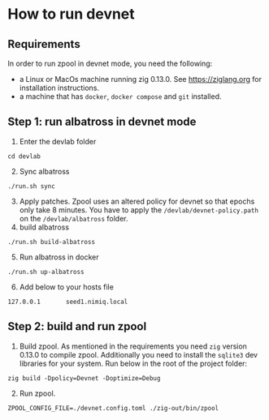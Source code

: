 # How to run devnet

## Requirements
In order to run zpool in devnet mode, you need the following:
* a Linux or MacOs machine running zig 0.13.0. See https://ziglang.org for installation instructions.
* a machine that has `docker`, `docker compose` and `git` installed.

## Step 1: run albatross in devnet mode 
1. Enter the devlab folder 
```
cd devlab
```
2. Sync albatross 
```
./run.sh sync
```
3. Apply patches. Zpool uses an altered policy for devnet so that epochs only take 8 minutes. You have to apply the `/devlab/devnet-policy.path` on the `/devlab/albatross` folder. 
4. build albatross 
```
./run.sh build-albatross
```
5. Run albatross in docker 
```
./run.sh up-albatross
```
6. Add below to your hosts file
```
127.0.0.1       seed1.nimiq.local
```

## Step 2: build and run zpool
1. Build zpool. As mentioned in the requirements you need `zig` version 0.13.0 to compile zpool. Additionally you need to install the `sqlite3` dev libraries for your system. Run below in the root of the project folder:
```
zig build -Dpolicy=Devnet -Doptimize=Debug
```
2. Run zpool.
```
ZPOOL_CONFIG_FILE=./devnet.config.toml ./zig-out/bin/zpool
```